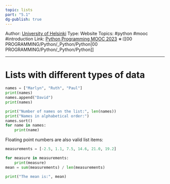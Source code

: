 ```yaml
---
topic: lists
part: "5.1"
dg-publish: true
---
```

Author: [University of Helsinki](https://programming-23.mooc.fi/)
Type: Website
Topics: #python #mooc  #introduction
Link: [Python Programming MOOC 2023](https://programming-23.mooc.fi/)
∗:[[00 PROGRAMMING/Python/_Python/Python\|00 PROGRAMMING/Python/_Python/Python]] 

---
# Lists with different types of data

```python
names = ["Marlyn", "Ruth", "Paul"]
print(names)
names.append("David")
print(names)

print("Number of names on the list:", len(names))
print("Names in alphabetical order:")
names.sort()
for name in names:
	print(name)
```

Floating point numbers are also valid list items:
```python
measurements = [-2.5, 1.1, 7.5, 14.6, 21.0, 19.2]

for measure in measurements:
	print(measure)
mean = sum(measurements) / len(measurements)

print("The mean is:", mean)
```


